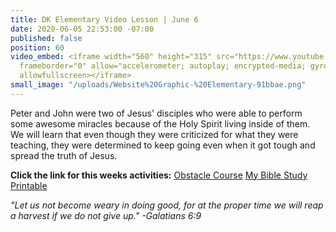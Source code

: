 ```yaml
---
title: DK Elementary Video Lesson | June 6
date: 2020-06-05 22:53:00 -07:00
published: false
position: 60
video_embed: <iframe width="560" height="315" src="https://www.youtube.com/embed/Y_sYriWpCTI"
  frameborder="0" allow="accelerometer; autoplay; encrypted-media; gyroscope; picture-in-picture"
  allowfullscreen></iframe>
small_image: "/uploads/Website%20Graphic-%20Elementary-91bbae.png"
---
```


Peter and John were two of Jesus' disciples who were able to perform some awesome miracles because of the Holy Spirit living inside of them. We will learn that even though they were criticized for what they were teaching, they were determined to keep going even when it got tough and spread the truth of Jesus.

**Click the link for this weeks activities:**
[Obstacle Course](https://drive.google.com/file/d/1tpGH-NYmSfErkffzM5lfFh_phiHPI-be/view?usp=sharing)
[My Bible Study Printable](https://drive.google.com/file/d/1n8A8HmgP5S-5Tt3FHywHZu-_5kyM9AHg/view?usp=sharing)

*"Let us not become weary in doing good, for at the proper time we will reap a harvest if we do not give up." -Galatians 6:9*